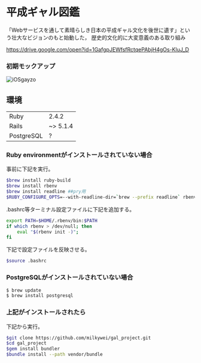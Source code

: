 # 平成ギャル図鑑
「Webサービスを通して素晴らしき日本の平成ギャル文化を後世に遺す」という壮大なビジョンのもと始動した， 歴史的文化的に大変意義のある取り組み

https://drive.google.com/open?id=1GafgpJEWfsfRctqePAbjH4gOs-KluJ_D

### 初期モックアップ
![iOSgayzo](https://user-images.githubusercontent.com/30789283/56588966-51913180-661f-11e9-97c4-a1d2af020a5d.jpg)

## 環境
| | |
| --- | --- |
| Ruby | 2.4.2 |
| Rails | ~> 5.1.4 |
| PostgreSQL | ? |

### Ruby environmentがインストールされていない場合
事前に下記を実行。
```sh
$brew install ruby-build
$brew install rbenv
$brew install readline ##pry用
$RUBY_CONFIGURE_OPTS=--with-readline-dir=`brew --prefix readline` rbenv install -v 2.4.2
```
.bashrc等ターミナル設定ファイルに下記を追加する。
```sh
export PATH=$HOME/.rbenv/bin:$PATH
if which rbenv > /dev/null; then
    eval "$(rbenv init -)";
fi
```
下記で設定ファイルを反映させる。
```sh
$source .bashrc
```
### PostgreSQLがインストールされていない場合
```sh
$ brew update 
$ brew install postgresql

```
### 上記がインストールされたら
下記から実行。
```sh
$git clone https://github.com/milkywei/gal_project.git
$cd gal_project
$gem install bundler
$bundle install --path vendor/bundle
